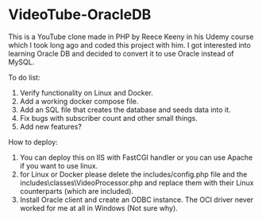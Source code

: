 # VideoTube-OracleDB
This is a YouTube clone made in PHP by Reece Keeny in his Udemy course which I took long ago and coded this project with him. I got interested into learning Oracle DB and decided to convert it to use Oracle instead of MySQL.

To do list:
1) Verify functionality on Linux and Docker.
2) Add a working docker compose file.
3) Add an SQL file that creates the database and seeds data into it.
4) Fix bugs with subscriber count and other small things.
5) Add new features?


How to deploy:
1) You can deploy this on IIS with FastCGI handler or you can use Apache if you want to use linux.
2) for Linux or Docker please delete the includes/config.php file and the includes\classes\VideoProcessor.php and replace them with their Linux counterparts (which are included).
3) Install Oracle client and create an ODBC instance. The OCI driver never worked for me at all in Windows (Not sure why).

